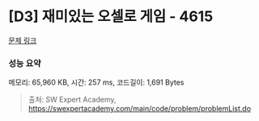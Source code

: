 # [D3] 재미있는 오셀로 게임 - 4615 

[문제 링크](https://swexpertacademy.com/main/code/problem/problemDetail.do?contestProbId=AWQmA4uK8ygDFAXj) 

### 성능 요약

메모리: 65,960 KB, 시간: 257 ms, 코드길이: 1,691 Bytes



> 출처: SW Expert Academy, https://swexpertacademy.com/main/code/problem/problemList.do